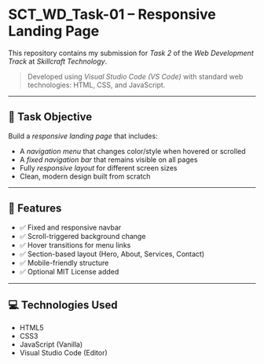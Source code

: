 
# SCT_WD_Task-01 – Responsive Landing Page

This repository contains my submission for *Task 2* of the *Web Development Track* at *Skillcraft Technology*.

> Developed using *Visual Studio Code (VS Code)* with standard web technologies: HTML, CSS, and JavaScript.

---

## 📝 Task Objective

Build a *responsive landing page* that includes:
- A *navigation menu* that changes color/style when hovered or scrolled
- A *fixed navigation bar* that remains visible on all pages
- Fully *responsive layout* for different screen sizes
- Clean, modern design built from scratch

---

## 🚀 Features
- ✅ Fixed and responsive navbar  
- ✅ Scroll-triggered background change  
- ✅ Hover transitions for menu links  
- ✅ Section-based layout (Hero, About, Services, Contact)  
- ✅ Mobile-friendly structure  
- ✅ Optional MIT License added

---

## 💻 Technologies Used
- HTML5  
- CSS3  
- JavaScript (Vanilla)  
- Visual Studio Code (Editor)



